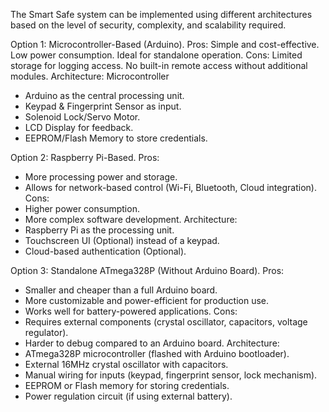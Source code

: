 The Smart Safe system can be implemented using different architectures based on the level of security, complexity, and scalability required. 

Option 1: Microcontroller-Based (Arduino).
Pros:
Simple and cost-effective.
Low power consumption.
Ideal for standalone operation.
Cons:
Limited storage for logging access.
No built-in remote access without additional modules.
Architecture:
Microcontroller 
  -  Arduino as the central processing unit.
  -  Keypad & Fingerprint Sensor as input.
  -  Solenoid Lock/Servo Motor.
  -  LCD Display for feedback.
  -  EEPROM/Flash Memory to store credentials.

Option 2: Raspberry Pi-Based.
Pros:
- More processing power and storage.
- Allows for network-based control (Wi-Fi, Bluetooth, Cloud integration).
Cons:
- Higher power consumption.
- More complex software development.
Architecture:
- Raspberry Pi as the processing unit.
- Touchscreen UI (Optional) instead of a keypad.
- Cloud-based authentication (Optional).

Option 3: Standalone ATmega328P (Without Arduino Board).
  Pros:
- Smaller and cheaper than a full Arduino board.
- More customizable and power-efficient for production use.
- Works well for battery-powered applications.
  Cons:
- Requires external components (crystal oscillator, capacitors, voltage regulator).
- Harder to debug compared to an Arduino board.
  Architecture:
- ATmega328P microcontroller (flashed with Arduino bootloader).
- External 16MHz crystal oscillator with capacitors.
- Manual wiring for inputs (keypad, fingerprint sensor, lock mechanism).
- EEPROM or Flash memory for storing credentials.
- Power regulation circuit (if using external battery).

